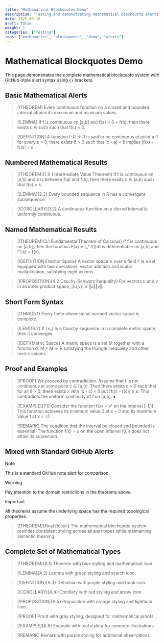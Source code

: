 ```yaml
---
title: "Mathematical Blockquotes Demo"
description: "Testing and demonstrating mathematical blockquote alerts with unified styling"
date: 2025-09-18
draft: false
weight: 1
categories: ["Testing"]
tags: ["mathematics", "blockquotes", "demo", "alerts"]
---
```


# Mathematical Blockquotes Demo

This page demonstrates the complete mathematical blockquote system with GitHub-style alert syntax using `{}` brackets.

## Basic Mathematical Alerts

> [!THEOREM]
> Every continuous function on a closed and bounded interval attains its maximum and minimum values.

> [!LEMMA]
> If f is continuous on [a,b] and f(a) < 0 < f(b), then there exists c ∈ (a,b) such that f(c) = 0.

> [!DEFINITION]
> A function f: R → R is said to be continuous at point a if for every ε > 0, there exists δ > 0 such that |x - a| < δ implies |f(x) - f(a)| < ε.

## Numbered Mathematical Results

> [!THEOREM]{1.1}
> (Intermediate Value Theorem) If f is continuous on [a,b] and k is between f(a) and f(b), then there exists c ∈ (a,b) such that f(c) = k.

> [!LEMMA]{2.3}
> Every bounded sequence in R has a convergent subsequence.

> [!COROLLARY]{1.2}
> A continuous function on a closed interval is uniformly continuous.

## Named Mathematical Results

> [!THEOREM]{3.1 Fundamental Theorem of Calculus}
> If f is continuous on [a,b], then the function F(x) = ∫ₐˣ f(t)dt is differentiable on (a,b) and F'(x) = f(x).

> [!DEFINITION]{Vector Space}
> A vector space V over a field F is a set equipped with two operations: vector addition and scalar multiplication, satisfying eight axioms.

> [!PROPOSITION]{4.2 Cauchy-Schwarz Inequality}
> For vectors u and v in an inner product space, |⟨u,v⟩| ≤ ‖u‖‖v‖.

## Short Form Syntax

> [!THM]{5.1}
> Every finite-dimensional normed vector space is complete.

> [!LEM]{6.2}
> If {xₙ} is a Cauchy sequence in a complete metric space, then it converges.

> [!DEF]{Metric Space}
> A metric space is a set M together with a function d: M × M → R satisfying the triangle inequality and other metric axioms.

## Proof and Examples

> [!PROOF]
> We proceed by contradiction. Assume that f is not continuous at some point c ∈ [a,b]. Then there exists ε > 0 such that for all δ > 0, there exists x with |x - c| < δ but |f(x) - f(c)| ≥ ε. This contradicts the uniform continuity of f on [a,b]. ∎

> [!EXAMPLE]{7.1}
> Consider the function f(x) = x² on the interval [-1,1]. This function achieves its minimum value 0 at x = 0 and its maximum value 1 at x = ±1.

> [!REMARK]
> The condition that the interval be closed and bounded is essential. The function f(x) = x on the open interval (0,1) does not attain its supremum.

## Mixed with Standard GitHub Alerts

> [!NOTE]
> This is a standard GitHub note alert for comparison.

> [!WARNING]
> Pay attention to the domain restrictions in the theorems above.

> [!IMPORTANT]
> All theorems assume the underlying space has the required topological properties.

> [!THEOREM]{Final Result}
> The mathematical blockquote system provides consistent styling across all alert types while maintaining semantic meaning.

## Complete Set of Mathematical Types

> [!THEOREM]{A.1}
> Theorem with blue styling and mathematical icon.

> [!LEMMA]{A.2}
> Lemma with green styling and search icon.

> [!DEFINITION]{A.3}
> Definition with purple styling and book icon.

> [!COROLLARY]{A.4}
> Corollary with red styling and arrow icon.

> [!PROPOSITION]{A.5}
> Proposition with orange styling and lightbulb icon.

> [!PROOF]
> Proof with gray styling, designed for mathematical proofs.

> [!EXAMPLE]{A.6}
> Example with teal styling for concrete illustrations.

> [!REMARK]
> Remark with purple styling for additional observations.